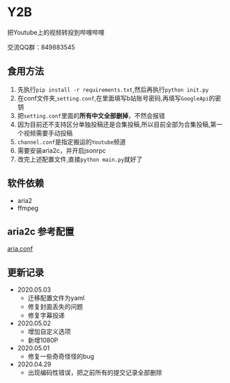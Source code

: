# Y2B

把Youtube上的视频转投到哔哩哔哩

交流QQ群：849883545

## 食用方法

1. 先执行`pip install -r requirements.txt`,然后再执行`python init.py`
2. 在conf文件夹,`setting.conf`,在里面填写b站账号密码,再填写`GoogleApi`的密钥
3. 把`setting.conf`里面的**所有中文全部删掉**，不然会报错
4. 因为目前还不支持区分单独投稿还是合集投稿,所以目前全部为合集投稿,第一个视频需要手动投稿
5. `channel.conf`是指定搬运的`Youtube`频道
6. 需要安装aria2c，并开启jsonrpc
7. 改完上述配置文件,直接`python main.py`就好了

## 软件依赖

- aria2
- ffmpeg

## aria2c 参考配置

[aria.conf](./conf/aria.conf)

## 更新记录

- 2020.05.03
  - 迁移配置文件为yaml
  - 修复封面丢失的问题
  - 修复字幕投递
- 2020.05.02
  - 增加自定义选项
  - 新增1080P
- 2020.05.01
  - 修复一些奇奇怪怪的bug
- 2020.04.29
  - 出现编码性错误，把之前所有的提交记录全部删除
